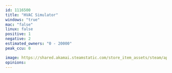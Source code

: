 ```yaml
---
id: 1116500
title: "HVAC Simulator"
windows: "true"
mac: "false"
linux: false
positive: 1
negative: 2
estimated_owners: "0 - 20000"
peak_ccu: 0

image: https://shared.akamai.steamstatic.com/store_item_assets/steam/apps/1116500/header.jpg?t=1698342339
opinions:
---
```


